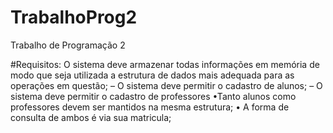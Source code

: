 # TrabalhoProg2
Trabalho de Programação 2

#Requisitos:
O sistema deve armazenar todas informações em 
memória de modo que seja utilizada a estrutura 
de dados mais adequada para as operações em 
questão;
–
O sistema deve permitir o cadastro de alunos;
–
O sistema deve permitir o cadastro de professores
•Tanto alunos como professores devem ser mantidos na 
mesma estrutura;
•
A forma de consulta de ambos é via sua matricula;